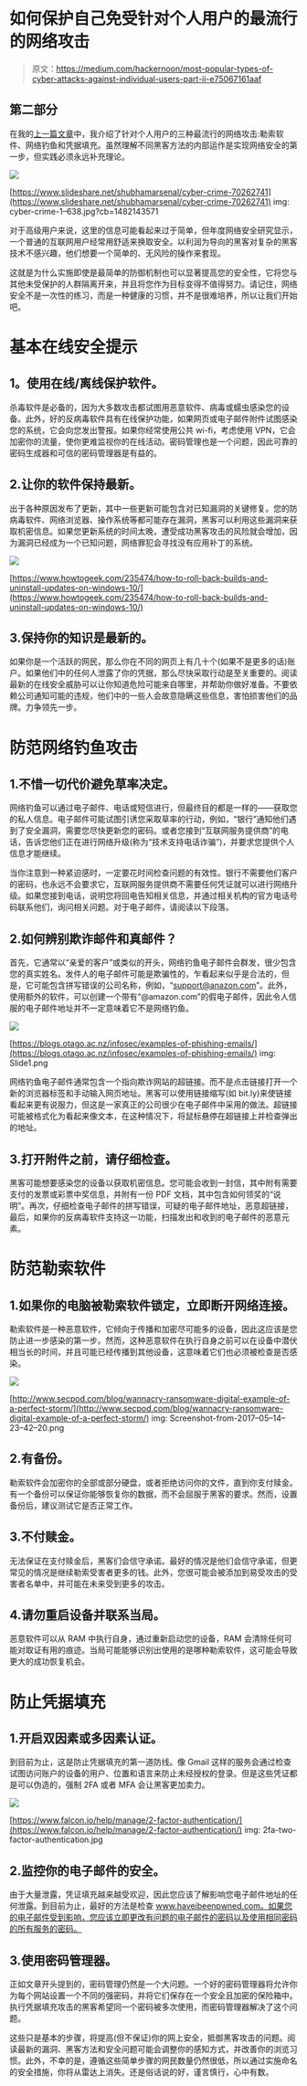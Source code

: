 # 如何保护自己免受针对个人用户的最流行的网络攻击

> 原文：<https://medium.com/hackernoon/most-popular-types-of-cyber-attacks-against-individual-users-part-ii-e75067161aaf>

## 第二部分

在我的[上一篇文章](/@gershwin.aaron/most-popular-types-of-cyber-attacks-against-individual-users-part-i-dee7eed353b6)中，我介绍了针对个人用户的三种最流行的网络攻击:勒索软件、网络钓鱼和凭据填充。虽然理解不同黑客方法的内部运作是实现网络安全的第一步，但实践必须永远补充理论。

![](img/03058678c198de3e7bbd9e0bad3c7a8d.png)

[https://www.slideshare.net/shubhamarsenal/cyber-crime-70262741](https://www.slideshare.net/shubhamarsenal/cyber-crime-70262741) img: cyber-crime-1–638.jpg?cb=1482143571

对于高级用户来说，这里的信息可能看起来过于简单，但年度网络安全研究显示，一个普通的互联网用户经常用舒适来换取安全。以利润为导向的黑客对复杂的黑客技术不感兴趣，他们想要一个简单的、无风险的操作来套现。

这就是为什么实施即使是最简单的防御机制也可以显著提高您的安全性，它将您与其他未受保护的人群隔离开来，并且将您作为目标变得不值得努力。请记住，网络安全不是一次性的练习，而是一种健康的习惯，并不是很难培养，所以让我们开始吧。

# 基本在线安全提示

## **1。使用在线/离线保护软件。**

杀毒软件是必备的，因为大多数攻击都试图用恶意软件、病毒或蠕虫感染您的设备。此外，好的反病毒软件具有在线保护功能，如果网页或电子邮件附件试图感染您的系统，它会向您发出警报。如果你经常使用公共 wi-fi，考虑使用 VPN，它会加密你的流量，使你更难监视你的在线活动。密码管理也是一个问题，因此可靠的密码生成器和可信的密码管理器是有益的。

## 2.**让你的软件保持最新。**

出于各种原因发布了更新，其中一些更新可能包含对已知漏洞的关键修复。您的防病毒软件、网络浏览器、操作系统等都可能存在漏洞，黑客可以利用这些漏洞来获取机密信息。如果您更新系统的时间太晚，遭受成功黑客攻击的风险就会增加，因为漏洞已经成为一个已知问题，网络罪犯会寻找没有应用补丁的系统。

![](img/b86333e0a9d118da0927cd7097b5dee9.png)

[https://www.howtogeek.com/235474/how-to-roll-back-builds-and-uninstall-updates-on-windows-10/](https://www.howtogeek.com/235474/how-to-roll-back-builds-and-uninstall-updates-on-windows-10/)

## 3.保持你的知识是最新的。

如果你是一个活跃的网民，那么你在不同的网页上有几十个(如果不是更多的话)账户。如果他们中的任何人泄露了你的凭据，那么尽快采取行动是至关重要的。阅读最新的在线安全威胁可以让你知道危险可能来自哪里，并帮助你做好准备。不要依赖公司通知可能的违规，他们中的一些人会故意隐瞒这些信息，害怕损害他们的品牌。力争领先一步。

# 防范网络钓鱼攻击

## 1.不惜一切代价避免草率决定。

网络钓鱼可以通过电子邮件、电话或短信进行，但最终目的都是一样的——获取您的私人信息。电子邮件可能试图引诱您采取草率的行动，例如，“银行”通知他们遇到了安全漏洞，需要您尽快更新您的密码。或者您接到“互联网服务提供商”的电话，告诉您他们正在进行网络升级(称为“技术支持电话诈骗”)，并要求您提供个人信息才能继续。

当你注意到一种紧迫感时，一定要花时间检查问题的有效性。银行不需要他们客户的密码，也永远不会要求它，互联网服务提供商不需要任何凭证就可以进行网络升级。如果您接到电话，说明您将回电告知相关信息，并通过相关机构的官方电话号码联系他们，询问相关问题。对于电子邮件，请阅读以下段落。

## 2.如何辨别欺诈邮件和真邮件？

首先，它通常以“亲爱的客户”或类似的开头，网络钓鱼电子邮件会群发，很少包含您的真实姓名。发件人的电子邮件可能是欺骗性的，乍看起来似乎是合法的，但是，它可能包含拼写错误的公司名称，例如，“support@anazon.com”。此外，使用额外的软件，可以创建一个带有“@amazon.com”的假电子邮件，因此令人信服的电子邮件地址并不一定意味着它不是网络钓鱼。

![](img/4b6eac7867d4de676e98a8a196e00980.png)

[https://blogs.otago.ac.nz/infosec/examples-of-phishing-emails/](https://blogs.otago.ac.nz/infosec/examples-of-phishing-emails/) img: Slide1.png

网络钓鱼电子邮件通常包含一个指向欺诈网站的超链接。而不是点击链接打开一个新的浏览器标签和手动输入网页地址。黑客可以使用链接缩写(如 bit.ly)来使链接看起来更有说服力，但这是一家真正的公司很少在电子邮件中采用的做法。超链接可能被格式化为看起来像文本，在这种情况下，将鼠标悬停在超链接上并检查弹出的地址。

## 3.**打开附件之前，请仔细检查。**

黑客可能想要感染您的设备以获取机密信息。您可能会收到一封信，其中附有需要支付的发票或彩票中奖信息，并附有一份 PDF 文档，其中包含如何领奖的“说明”。再次，仔细检查电子邮件的拼写错误，可疑的电子邮件地址，恶意超链接，最后，如果你的反病毒软件支持这一功能，扫描发出和收到的电子邮件的恶意元素。

# 防范勒索软件

## 1.**如果你的电脑被勒索软件锁定，立即断开网络连接。**

勒索软件是一种恶意软件，它倾向于传播和加密尽可能多的设备，因此这应该是您防止进一步感染的第一步。然而，这种恶意软件在执行自身之前可以在设备中潜伏相当长的时间，并且可能已经传播到其他设备，这意味着它们也必须被检查是否感染。

![](img/fd0bf2a65ae844264554875361605ff8.png)

[http://www.secpod.com/blog/wannacry-ransomware-digital-example-of-a-perfect-storm/](http://www.secpod.com/blog/wannacry-ransomware-digital-example-of-a-perfect-storm/) img: Screenshot-from-2017–05–14–23–42–20.png

## 2.**有备份。**

勒索软件会加密你的全部或部分硬盘，或者拒绝访问你的文件，直到你支付赎金。有一个备份可以保证你能够恢复你的数据，而不会屈服于黑客的要求。然而，设置备份后，建议测试它是否正常工作。

## 3.**不付赎金。**

无法保证在支付赎金后，黑客们会信守承诺。最好的情况是他们会信守承诺，但更常见的情况是继续勒索受害者更多的钱。此外，您很可能会被添加到易受攻击的受害者名单中，并可能在未来受到更多的攻击。

## 4.**请勿重启设备并联系当局。**

恶意软件可以从 RAM 中执行自身，通过重新启动您的设备，RAM 会清除任何可能对取证有用的痕迹。当局可能能够识别出使用的是哪种勒索软件，这可能会导致更大的成功恢复机会。

# 防止凭据填充

## 1.**开启双因素或多因素认证。**

到目前为止，这是防止凭据填充的第一道防线。像 Gmail 这样的服务会通过检查试图访问账户的设备的用户、位置和语言来防止未经授权的登录。但是这些凭证都是可以伪造的，强制 2FA 或者 MFA 会让黑客更加卖力。

![](img/99608146000f0bb23ccfe49131474ac4.png)

[https://www.falcon.io/help/manage/2-factor-authentication/](https://www.falcon.io/help/manage/2-factor-authentication/) img: 2fa-two-factor-authentication.jpg

## 2.监控你的电子邮件的安全。

由于大量泄露，凭证填充越来越受欢迎，因此您应该了解影响您电子邮件地址的任何泄露。到目前为止，最好的方法是检查 www.haveibeenpwned.com。如果您的电子邮件受到影响，您应该立即更改有问题的电子邮件的密码以及使用相同密码的所有服务的密码。

## 3.**使用密码管理器。**

正如文章开头提到的，密码管理仍然是一个大问题。一个好的密码管理器将允许你为每个网站设置一个不同的强密码，并将它们保存在一个安全且加密的保险箱中。执行凭据填充攻击的黑客希望同一个密码被多次使用，而密码管理器解决了这个问题。

这些只是基本的步骤，将提高(但不保证)你的网上安全，抵御黑客攻击的问题。阅读最新的漏洞、黑客方法和安全问题可能会调整你的感知方式，并改善你的浏览习惯。此外，不幸的是，遵循这些简单步骤的网民数量仍然很低，所以通过实施命名的安全措施，你将从雷达上消失。还是俗话说的好，谨言慎行，心中有数。